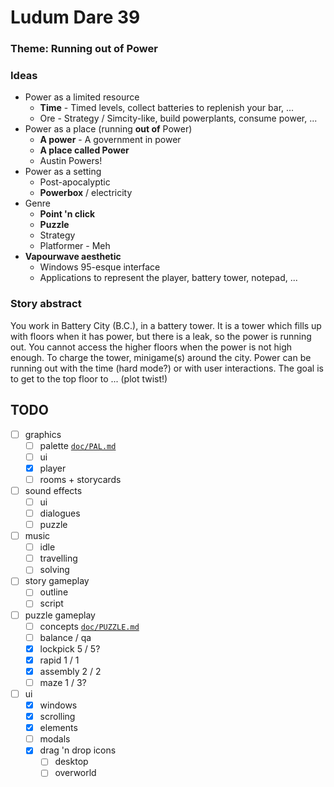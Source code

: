 # Ludum Dare 39 #

### Theme: Running out of Power ###

### Ideas ###

 - Power as a limited resource
   - **Time** - Timed levels, collect batteries to replenish your bar, ...
   - Ore - Strategy / Simcity-like, build powerplants, consume power, ...
 - Power as a place (running **out of** Power)
   - **A power** - A government in power
   - **A place called Power**
   - Austin Powers!
 - Power as a setting
   - Post-apocalyptic
   - **Powerbox** / electricity
 - Genre
   - **Point 'n click**
   - **Puzzle**
   - Strategy
   - Platformer - Meh
 - **Vapourwave aesthetic**
   - Windows 95-esque interface
   - Applications to represent the player, battery tower, notepad, ...

### Story abstract ###

You work in Battery City (B.C.), in a battery tower. It is a tower which fills up with floors when it has power, but there is a leak, so the power is running out. You cannot access the higher floors when the power is not high enough. To charge the tower, minigame(s) around the city. Power can be running out with the time (hard mode?) or with user interactions. The goal is to get to the top floor to ... (plot twist!)

## TODO ##

 - [ ] graphics
   - [ ] palette [`doc/PAL.md`](doc/PAL.md)
   - [ ] ui
   - [x] player
   - [ ] rooms + storycards
 - [ ] sound effects
   - [ ] ui
   - [ ] dialogues
   - [ ] puzzle
 - [ ] music
   - [ ] idle
   - [ ] travelling
   - [ ] solving
 - [ ] story gameplay
   - [ ] outline
   - [ ] script
 - [ ] puzzle gameplay
   - [ ] concepts [`doc/PUZZLE.md`](doc/PUZZLE.md)
   - [ ] balance / qa
   - [x] lockpick 5 / 5?
   - [x] rapid 1 / 1
   - [x] assembly 2 / 2
   - [ ] maze 1 / 3?
 - [ ] ui
   - [x] windows
   - [x] scrolling
   - [x] elements
   - [ ] modals
   - [x] drag 'n drop icons
     - [ ] desktop
     - [ ] overworld
